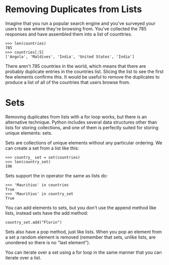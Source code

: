 # Removing Duplicates from Lists

Imagine that you run a popular search engine and you've surveyed your users to see where they're browsing from. You've collected the 785 responses and have assembled them into a list of counttries.

    >>> len(countries)
    785
    >>> countries[:5]
    ['Angola', 'Maldives', 'India', 'United States', 'India']

 There aren't 785 countries in the world, which means that there are probably duplicate entries in the countries list. Slicing the list to see the first few elements confirms this. 
 It would be useful to remove the duplicates to produce a list of all of the countries that users browse from.

# Sets

Removing duplicates from lists with a for loop works, but there is an alternative technique. Python includes several data structures other than lists for storing collections, and one of them is perfectly suited for storing unique elements: sets.

Sets are collections of unique elements without any particular ordering. We can create a set from a list like this:

    >>> country_ set = set(countries)
    >>> len(country_set)
    196

Sets support the in operator the same as lists do:

    >>> 'Mauritius' in countries
    True
    >>> 'Mauritius' in country_set
    True

You can add elements to sets, but you don't use the append method like lists, instead sets have the add method:

    country_set.add("Florin")

Sets also have a pop method, just like lists. When you pop an element from a set a random element is removed (remember that sets, unlike lists, are unordered so there is no "last element").

You can iterate over a set using a for loop in the same manner that you can iterate over a list.

